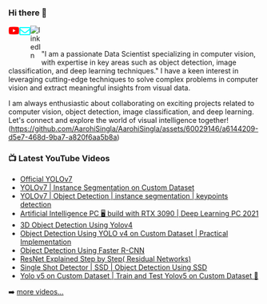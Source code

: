 ### Hi there 👋  
<a href="https://www.youtube.com/channel/UCgHDngFV50KmbqF_6-K8XhA">
  <img align="left" alt="Code with Aarohi" width="22px" src="/assets/youtube.svg" />
</a>
<a href="mailto:aarohisingla1987@gmail.com">
  <img align="left" alt="Email Me" width="22px" src="/assets/envelope.svg" />
</a>  
<a href="https://www.linkedin.com/in/aarohi-singla-761b2448/">
  <img align="left" alt="linkedIn" width="22px" src="https://cdn.jsdelivr.net/npm/simple-icons@v3/icons/linkedin.svg" />
</a> 
<br>
<br>  


"I am a passionate Data Scientist specializing in computer vision, with expertise in key areas such as object detection, image classification, and deep learning techniques."
I have a keen interest in leveraging cutting-edge techniques to solve complex problems in computer vision and extract meaningful insights from visual data.

I am always enthusiastic about collaborating on exciting projects related to computer vision, object detection, image classification, and deep learning. Let's connect and explore the world of visual intelligence together!(https://github.com/AarohiSingla/AarohiSingla/assets/60029146/a6144209-d5e7-468d-9ba7-a820f6aa5b8a)


### 📺 Latest YouTube Videos

<!-- YOUTUBE:START -->
- [Official YOLOv7](https://www.youtube.com/watch?v=n0Lp59zjQPE&t=421s)
- [YOLOv7 | Instance Segmentation on Custom Dataset](https://www.youtube.com/watch?v=qej73NGDQfo&t=543s)
- [YOLOv7 | Object Detection | instance segmentation | keypoints detection](https://www.youtube.com/watch?v=ag88beS_fvM&t=392s)
- [Artificial Intelligence PC 🖥️ build with RTX 3090 | Deep Learning PC 2021](https://www.youtube.com/watch?v=dVc_e9FkmKQ&t=87s)
- [3D Object Detection Using Yolov4](https://www.youtube.com/watch?v=F3IEobi7Li4)
- [Object Detection Using YOLO v4 on Custom Dataset | Practical Implementation](https://youtu.be/yGMZOD44GrI)
- [Object Detection Using Faster R-CNN](https://youtu.be/iHf2xHQ2VYo)
- [ResNet Explained Step by Step( Residual Networks)](https://youtu.be/Uuc1wdqMFtQ)
- [Single Shot Detector | SSD | Object Detection Using SSD](https://youtu.be/NUEim5bF0_0)
- [Yolo v5 on Custom Dataset | Train and Test Yolov5 on Custom Dataset 🤯](https://youtu.be/80Q3HIBy7Qg)
<!-- YOUTUBE:END -->

➡️ [more videos...](https://www.youtube.com/channel/UCgHDngFV50KmbqF_6-K8XhA)

<!--
📈 **My GitHub Stats**:  
[![Aarohi's GitHub Stats](https://github-readme-stats.vercel.app/api?username=AarohiSingla&theme=gotham&show_icons=true&count_private=true)](https://github.com/AarohiSingla)
-->
